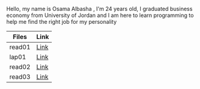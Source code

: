 Hello, my name is Osama Albasha , I'm 24 years old, I graduated business economy from University of Jordan and I am here to learn programming to help me find the right job for my personality

Files | Link
------------ | -------------
read01 | [Link](https://osamaal-basha.github.io/reading-notes/read01)
lap01 | [Link](https://osamaal-basha.github.io/reading-notes/lap01) 
read02|[Link](https://osamaal-basha.github.io/reading-notes/read02)
read03|[Link](https://osamaal-basha.github.io/reading-notes/read03)

